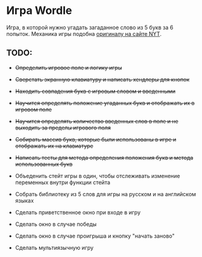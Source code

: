# Игра Wordle

Игра, в которой нужно угадать загаданное слово из 5 букв за 6 попыток. Механика игры подобна [оригиналу на сайте NYT](https://www.nytimes.com/games/wordle/index.html).

## TODO:
- ~~Определить игровое поле и логику игры~~
- ~~Сверстать экранную клавиатуру и написать хендлеры для кнопок~~
- ~~Находить совпадения букв с игровым словом и введенными~~
- ~~Научится определять положение угаданных букв и отображать их в игровом поле~~
- ~~Научится определять количество введенных слов в поле и не выходить за пределы игрового поля~~
- ~~Собирать массив букв, которые были использованы в игре и отображать их на клавиатуре~~
- ~~Написать тесты для метода определения положения букв и метода использованных букв~~
  
- Объеденить стейт игры в один, чтобы отслеживать изменение переменных внутри функции стейта
- Собрать библиотеку из 5 слов для игры на русском и на английском языках
- Сделать приветственное окно при входе в игру
- Сделать окно в случае победы
- Сделать окно в случае проигрыша и кнопку "начать заново"
- Сделать мультиязычную игру
